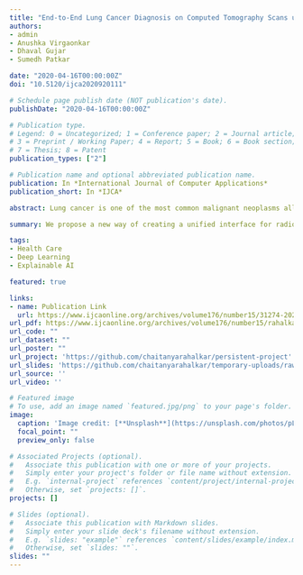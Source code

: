 ```yaml
---
title: "End-to-End Lung Cancer Diagnosis on Computed Tomography Scans using 3D CNN and Explainable AI"
authors: 
- admin
- Anushka Virgaonkar
- Dhaval Gujar
- Sumedh Patkar

date: "2020-04-16T00:00:00Z"
doi: "10.5120/ijca2020920111"

# Schedule page publish date (NOT publication's date).
publishDate: "2020-04-16T00:00:00Z"

# Publication type.
# Legend: 0 = Uncategorized; 1 = Conference paper; 2 = Journal article;
# 3 = Preprint / Working Paper; 4 = Report; 5 = Book; 6 = Book section;
# 7 = Thesis; 8 = Patent
publication_types: ["2"]

# Publication name and optional abbreviated publication name.
publication: In *International Journal of Computer Applications*
publication_short: In *IJCA*

abstract: Lung cancer is one of the most common malignant neoplasms all over the world. It accounts for more cancer deaths than any other cancer. It is increasingly being recognized in hospitals all across the globe. With the increasing prevalence of smoking, Lung cancer has reached epidemic proportions. Thus, we propose a 3D-CNN-based model that uses a patient’s Computed Tomography scans to detect nodules and check for malignancy. We intend to add an explainable aspect to the result since the central problem of such models is that they are regarded as black-box models, and they lack an explicit declarative knowledge representation. This calls for systems enabling to make decisions transparent, understandable and explainable.

summary: We propose a new way of creating a unified interface for radiologists & researchers to analyze CT scans and support the system with XAI.

tags:
- Health Care
- Deep Learning 
- Explainable AI

featured: true

links:
- name: Publication Link
  url: https://www.ijcaonline.org/archives/volume176/number15/31274-2020920111
url_pdf: https://www.ijcaonline.org/archives/volume176/number15/rahalkar-2020-ijca-920111.pdf
url_code: ""
url_dataset: ""
url_poster: ""
url_project: 'https://github.com/chaitanyarahalkar/persistent-project'
url_slides: 'https://github.com/chaitanyarahalkar/temporary-uploads/raw/master/Presentation.pdf'
url_source: ''
url_video: ''

# Featured image
# To use, add an image named `featured.jpg/png` to your page's folder. 
image:
  caption: 'Image credit: [**Unsplash**](https://unsplash.com/photos/pLCdAaMFLTE)'
  focal_point: ""
  preview_only: false

# Associated Projects (optional).
#   Associate this publication with one or more of your projects.
#   Simply enter your project's folder or file name without extension.
#   E.g. `internal-project` references `content/project/internal-project/index.md`.
#   Otherwise, set `projects: []`.
projects: []

# Slides (optional).
#   Associate this publication with Markdown slides.
#   Simply enter your slide deck's filename without extension.
#   E.g. `slides: "example"` references `content/slides/example/index.md`.
#   Otherwise, set `slides: ""`.
slides: ""
---
```


